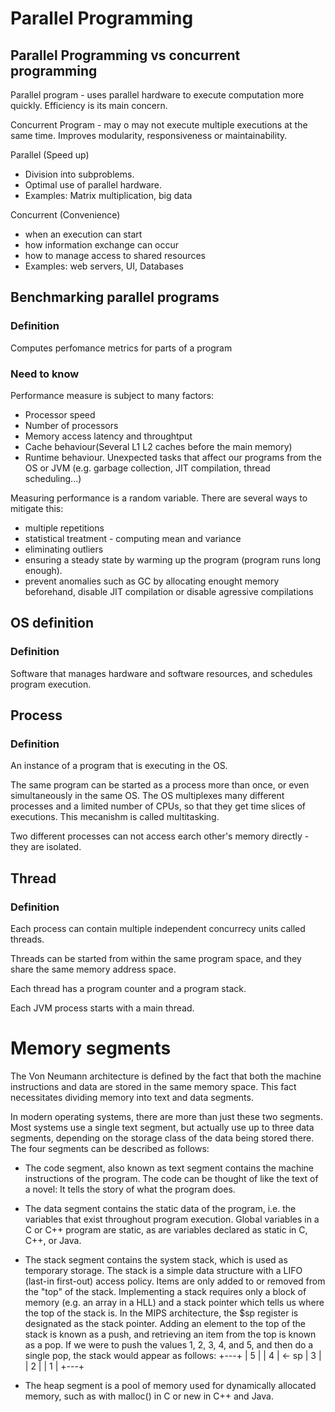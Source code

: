 # Parallel Programming

## Parallel Programming vs concurrent programming

Parallel program - uses parallel hardware to execute computation more quickly. Efficiency is its main concern.

Concurrent Program - may o may not execute multiple executions at the same time. Improves modularity, responsiveness or maintainability.

Parallel (Speed up)

- Division into subproblems.
- Optimal use of parallel hardware.
- Examples: Matrix multiplication, big data

Concurrent (Convenience)

- when an execution can start
- how information exchange can occur
- how to manage access to shared resources
- Examples: web servers, UI, Databases

## Benchmarking parallel programs

### Definition

Computes perfomance metrics for parts of a program

### Need to know

Performance measure is subject to many factors:

- Processor speed
- Number of processors
- Memory access latency and throughtput
- Cache behaviour(Several L1 L2 caches before the main memory)
- Runtime behaviour. Unexpected tasks that affect our programs from the OS or JVM (e.g. garbage collection, JIT compilation, thread scheduling...)

Measuring performance is a random variable. There are several ways to mitigate this:

- multiple repetitions
- statistical treatment - computing mean and variance
- eliminating outliers
- ensuring a steady state by warming up the program (program runs long enough).
- prevent anomalies such as GC by allocating enought memory beforehand, disable JIT compilation or disable agressive compilations

## OS definition

### Definition

Software that manages hardware and software resources, and schedules program execution.

## Process

### Definition

An instance of a program that is executing in the OS.

The same program can be started as a process more than once, or even simultaneously in the same OS. The OS multiplexes many different processes and a limited number of CPUs, so that they get time slices of executions. This mecanishm is called multitasking.

Two different processes can not access earch other's memory directly - they are isolated.

## Thread

### Definition

Each process can contain multiple independent concurrecy units called threads.

Threads can be started from within the same program space, and they share the same memory address space.

Each thread has a program counter and a program stack.

Each JVM process starts with a main thread.

# Memory segments
The Von Neumann architecture is defined by the fact that both the machine instructions and data are stored in the same memory space. This fact necessitates dividing memory into text and data segments.

In modern operating systems, there are more than just these two segments. Most systems use a single text segment, but actually use up to three data segments, depending on the storage class of the data being stored there. The four segments can be described as follows:

- The code segment, also known as text segment contains the machine instructions of the program. The code can be thought of like the text of a novel: It tells the story of what the program does.
- The data segment contains the static data of the program, i.e. the variables that exist throughout program execution. Global variables in a C or C++ program are static, as are variables declared as static in C, C++, or Java.
- The stack segment contains the system stack, which is used as temporary storage. The stack is a simple data structure with a LIFO (last-in first-out) access policy. Items are only added to or removed from the "top" of the stack. Implementing a stack requires only a block of memory (e.g. an array in a HLL) and a stack pointer which tells us where the top of the stack is. In the MIPS architecture, the $sp register is designated as the stack pointer. Adding an element to the top of the stack is known as a push, and retrieving an item from the top is known as a pop. If we were to push the values 1, 2, 3, 4, and 5, and then do a single pop, the stack would appear as follows:
	    +---+
	    | 5 |
	    | 4 | <- sp
	    | 3 |
	    | 2 |
	    | 1 |
	    +---+
	    
- The heap segment is a pool of memory used for dynamically allocated memory, such as with malloc() in C or new in C++ and Java.
